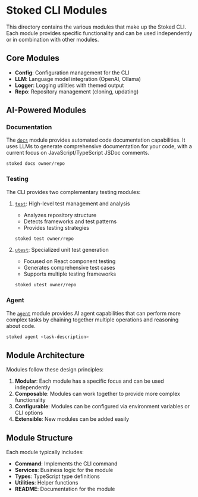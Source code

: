 # Stoked CLI Modules

This directory contains the various modules that make up the Stoked CLI. Each module provides specific functionality and can be used independently or in combination with other modules.

## Core Modules

- **Config**: Configuration management for the CLI
- **LLM**: Language model integration (OpenAI, Ollama)
- **Logger**: Logging utilities with themed output
- **Repo**: Repository management (cloning, updating)

## AI-Powered Modules

### Documentation

The [`docs`](./docs/README.md) module provides automated code documentation capabilities. It uses LLMs to generate comprehensive documentation for your code, with a current focus on JavaScript/TypeScript JSDoc comments.

```bash
stoked docs owner/repo
```

### Testing

The CLI provides two complementary testing modules:

1. [`test`](./test/README.md): High-level test management and analysis
   - Analyzes repository structure
   - Detects frameworks and test patterns
   - Provides testing strategies
   
   ```bash
   stoked test owner/repo
   ```

2. [`utest`](./utest/README.md): Specialized unit test generation
   - Focused on React component testing
   - Generates comprehensive test cases
   - Supports multiple testing frameworks
   
   ```bash
   stoked utest owner/repo
   ```

### Agent

The [`agent`](./agent/README.md) module provides AI agent capabilities that can perform more complex tasks by chaining together multiple operations and reasoning about code.

```bash
stoked agent <task-description>
```

## Module Architecture

Modules follow these design principles:

1. **Modular**: Each module has a specific focus and can be used independently
2. **Composable**: Modules can work together to provide more complex functionality
3. **Configurable**: Modules can be configured via environment variables or CLI options
4. **Extensible**: New modules can be added easily

## Module Structure

Each module typically includes:

- **Command**: Implements the CLI command
- **Services**: Business logic for the module
- **Types**: TypeScript type definitions
- **Utilities**: Helper functions
- **README**: Documentation for the module 